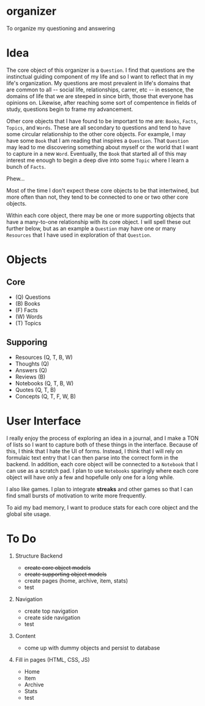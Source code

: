 # organizer

To organize my questioning and answering

# Idea

The core object of this organizer is a `Question`. I find that questions are the instinctual guiding component of my life and so I want to reflect that in my life's organization. My questions are most prevalent in life's domains that are common to all -- social life, relationships, carrer, etc -- in essence, the domains of life that we are steeped in since birth, those that everyone has opinions on. Likewise, after reaching some sort of compentence in fields of study, questions begin to frame my advancement.

Other core objects that I have found to be important to me are: `Books`, `Facts`, `Topics`, and `Words`. These are all secondary to questions and tend to have some circular relationship to the other core objects. For example, I may have some `Book` that I am reading that inspires a `Question`. That `Question` may lead to me discovering something about myself or the world that I want to capture in a new `Word`. Eventually, the `Book` that started all of this may interest me enough to begin a deep dive into some `Topic` where I learn a bunch of `Facts`.

Phew...

Most of the time I don't expect these core objects to be that intertwined, but more often than not, they tend to be connected to one or two other core objects.

Within each core object, there may be one or more supporting objects that have a many-to-one relationship with its core object. I will spell these out further below, but as an example a `Question` may have one or many `Resources` that I have used in exploration of that `Question`.

# Objects

## Core

- (Q) Questions
- (B) Books
- (F) Facts
- (W) Words
- (T) Topics

## Supporing

- Resources (Q, T, B, W)
- Thoughts (Q)
- Answers (Q)
- Reviews (B)
- Notebooks (Q, T, B, W)
- Quotes (Q, T, B)
- Concepts (Q, T, F, W, B)

# User Interface

I really enjoy the process of exploring an idea in a journal, and I make a TON of lists so I want to capture both of these things in the interface. Because of this, I think that I hate the UI of forms. Instead, I think that I will rely on formulaic text entry that I can then parse into the correct form in the backend. In addition, each core object will be connected to a `Notebook` that I can use as a scratch pad. I plan to use `Notebooks` sparingly where each core object will have only a few and hopefulle only one for a long while.

I also like games. I plan to integrate **streaks** and other games so that I can find small bursts of motivation to write more frequently.

To aid my bad memory, I want to produce stats for each core object and the global site usage.

# To Do

1. Structure Backend
    - ~~create core object models~~
    - ~~create supporting object models~~
    - create pages (home, archive, item, stats)
    - test

2. Navigation
    - create top navigation
    - create side navigation
    - test

3. Content
    - come up with dummy objects and persist to database

4. Fill in pages (HTML, CSS, JS)
    - Home
    - Item
    - Archive
    - Stats
    - test
